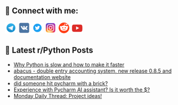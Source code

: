 ## 🔎 Connect with me:
[<img src="https://github.com/bullbesh/bullbesh/blob/main/images/Telegram.png" width="32" height="32" />](https://t.me/bullbesh)
[<img src="https://github.com/bullbesh/bullbesh/blob/main/images/VK.png" width="32" height="32" />](https://vk.com/bullbesh)
[<img src="https://github.com/bullbesh/bullbesh/blob/main/images/Twitter.png" width="32" height="32" />](https://twitter.com/bullbesh1)
[<img src="https://github.com/bullbesh/bullbesh/blob/main/images/Instagram.png" width="32" height="32" />](https://www.instagram.com/bullbesh)
[<img src="https://github.com/bullbesh/bullbesh/blob/main/images/Reddit.png" width="32" height="32" />](https://www.reddit.com/user/bullbesh)
[<img src="https://github.com/bullbesh/bullbesh/blob/main/images/YouTube.png" width="32" height="32" />](https://www.youtube.com/channel/UCtfjRs6uzgq5mfm8S06WTcg)

## 📕 Latest r/Python Posts
<!-- BLOG-POST-LIST:START -->
- [Why Python is slow and how to make it faster](https://www.reddit.com/r/Python/comments/191gmtm/why_python_is_slow_and_how_to_make_it_faster/)
- [abacus - double entry accounting system, new release 0.8.5 and documentation website](https://www.reddit.com/r/Python/comments/191ad5d/abacus_double_entry_accounting_system_new_release/)
- [did someone hit pycharm with a brick?](https://www.reddit.com/r/Python/comments/1917rxi/did_someone_hit_pycharm_with_a_brick/)
- [Experience with Pycharm AI assistant? Is it worth the $?](https://www.reddit.com/r/Python/comments/19174cs/experience_with_pycharm_ai_assistant_is_it_worth/)
- [Monday Daily Thread: Project ideas!](https://www.reddit.com/r/Python/comments/1916taf/monday_daily_thread_project_ideas/)
<!-- BLOG-POST-LIST:END -->
